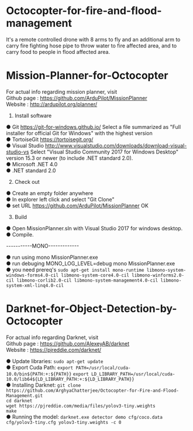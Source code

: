 # Octocopter-for-fire-and-flood-management <br >

It's a remote controlled drone with 8 arms to fly and an additional arm to carry fire fighting hose pipe to throw water to fire affected area, and to carry food to people in flood affected area.

# Mission-Planner-for-Octocopter

For actual info regarding mission planner, visit <br >
Github page : https://github.com/ArduPilot/MissionPlanner<br >
Website : http://ardupilot.org/planner/  

1. Install software

● Git
  https://git-for-windows.github.io/
  Select a file summarized as "Full installer for official Git for Windows"
   with the highest version<br >
● TortoiseGit
  https://tortoisegit.org/<br >
● Visual Studio
  http://www.visualstudio.com/downloads/download-visual-studio-vs
  Select "Visual Studio Community 2017 for Windows Desktop" version 15.3 or newer (to include .NET standard 2.0).<br >
● Microsoft .NET 4.0 <br >
● .NET standard 2.0 <br >

2. Check out

● Create an empty folder anywhere <br >
● In explorer left click and select "Git Clone"<br >
● set URL https://github.com/ArduPilot/MissionPlanner
  OK

3. Build

● Open MissionPlanner.sln with Visual Studio 2017 for windows desktop.<br >
● Compile.<br >

-----------MONO-------------

● run using 
mono MissionPlanner.exe<br >
● run debuging
MONO_LOG_LEVEL=debug mono MissionPlanner.exe<br >
● you need prereq's
`sudo apt-get install mono-runtime libmono-system-windows-forms4.0-cil libmono-system-core4.0-cil libmono-winforms2.0-cil libmono-corlib2.0-cil libmono-system-management4.0-cil libmono-system-xml-linq4.0-cil`

# Darknet-for-Object-Detection-by-Octocopter <br >
For actual info regarding Darknet, visit <br >
Github page : https://github.com/AlexeyAB/darknet<br >
Website : https://pjreddie.com/darknet/  

● Update libraries: `sudo apt-get update`<br >
● Export Cuda Path: `export PATH=/usr/local/cuda-10.0/bin${PATH:+:${PATH}}`
                    `export LD_LIBRARY_PATH=/usr/local/cuda-10.0/lib64${LD_LIBRARY_PATH:+:${LD_LIBRARY_PATH}}`<br >
● Installing Darknet: `git clone https://github.com/ArghyaChatterjee/Octocopter-for-Fire-and-Flood-Management.git`<br >
                       `cd darknet`<br >
                       `wget https://pjreddie.com/media/files/yolov3-tiny.weights`<br >
                       `make`<br >
● Running the model: `darknet.exe detector demo cfg/coco.data cfg/yolov3-tiny.cfg yolov3-tiny.weights -c 0`
